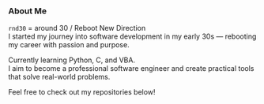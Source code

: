 ### About Me

`rnd30` = around 30 / Reboot New Direction  
I started my journey into software development in my early 30s — rebooting my career with passion and purpose.

Currently learning Python, C, and VBA.  
I aim to become a professional software engineer and create practical tools that solve real-world problems.

Feel free to check out my repositories below!
